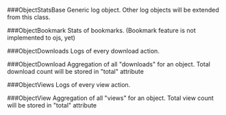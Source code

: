 ###ObjectStatsBase
Generic log object. Other log objects will be extended from this class.

###ObjectBookmark
Stats of bookmarks. (Bookmark feature is not implemented to ojs, yet)

###ObjectDownloads
Logs of every download action. 

###ObjectDownload
Aggregation of all "downloads" for an object. Total download count will be stored in "total" attribute

###ObjectViews
Logs of every view action. 

###ObjectView
Aggregation of all "views" for an object. Total view count will be stored in "total" attribute